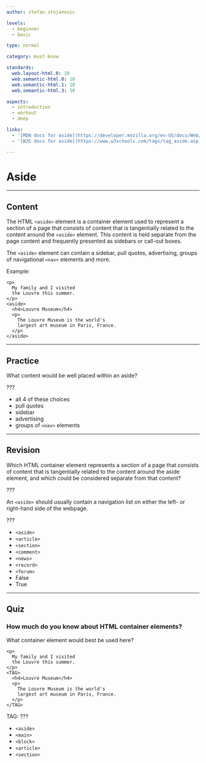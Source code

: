 ```yaml
---
author: stefan.stojanovic

levels:
  - beginner
  - basic

type: normal

category: must-know

standards:
  web.layout-html.0: 10
  web.semantic-html.0: 10
  web.semantic-html.1: 10
  web.semantic-html.3: 10

aspects:
  - introduction
  - workout
  - deep

links:
  - '[MDN docs for aside](https://developer.mozilla.org/en-US/docs/Web/HTML/Element/aside){website}'
  - '[W3S docs for aside](https://www.w3schools.com/tags/tag_aside.asp){website}'

---
```

# Aside
---
## Content

The HTML `<aside>` element is a container element used to represent a section of a page that consists of content that is tangentially related to the content around the `<aside>` element. This content is held separate from the page content and frequently presented as sidebars or call-out boxes.

The `<aside>` element can contain a sidebar, pull quotes, advertising, groups of navigational `<nav>` elements and more.

Example:
```
<p>
  My family and I visited
  the Louvre this summer.
</p>
<aside>
  <h4>Louvre Museum</h4>
  <p>
    The Louvre Museum is the world's
    largest art museum in Paris, France.
  </p>
</aside>
```

---
## Practice

What content would be well placed within an aside?

???

* all 4 of these choices
* pull quotes
* sidebar
* advertising
* groups of `<nav>` elements

---
## Revision

Which HTML container element represents a section of a page that consists of content that is tangentially related to the content around the aside element, and which could be considered separate from that content?

???

An `<aside>` should usually contain a navigation list on either the left- or right-hand side of the webpage.

???

* `<aside>`
* `<article>`
* `<section>`
* `<comment>`
* `<news>`
* `<record>`
* `<forum>`
* False
* True

---
## Quiz

### How much do you know about HTML container elements?

What container element would best be used here?

```
<p>
  My family and I visited
  the Louvre this summer.
</p>
<TAG>
  <h4>Louvre Museum</h4>
  <p>
    The Louvre Museum is the world's
    largest art museum in Paris, France.
  </p>
</TAG>
```

TAG: ???

* `<aside>`
* `<main>`
* `<block>`
* `<article>`
* `<section>`
